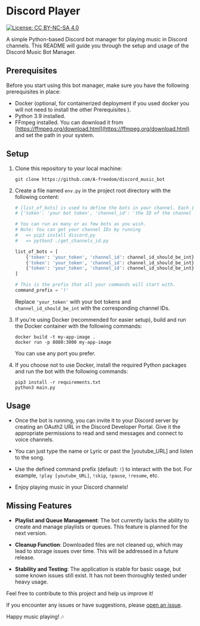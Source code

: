 # Discord Player
[![License: CC BY-NC-SA 4.0](https://img.shields.io/badge/License-CC%20BY--NC--SA%204.0-518065.svg)](http://creativecommons.org/licenses/by-nc-sa/4.0/)

A simple Python-based Discord bot manager for playing music in Discord channels. This README will guide you through the setup and usage of the Discord Music Bot Manager.

## Prerequisites

Before you start using this bot manager, make sure you have the following prerequisites in place:

- Docker (optional, for containerized deployment if you used docker you will not need to install the other Prerequisites ).
- Python 3.9 installed.
- FFmpeg installed. You can download it from  [https://ffmpeg.org/download.html](https://ffmpeg.org/download.html) and set the path in your system.

## Setup

1. Clone this repository to your local machine:

    ```shell
    git clone https://github.com/A-freedom/discord_music_bot
    ```

2. Create a file named `env.py` in the project root directory with the following content:

    ```python
    # [list_of_bots] is used to define the bots in your channel. Each item in the list is a dictionary with two parameters:
    # {'token': 'your bot token', 'channel_id': 'the ID of the channel where the bot will run'}

    # You can run as many or as few bots as you wish.
    # Note: You can get your channel IDs by running
    #   => pip3 install discord.py
    #   => python3 ./get_channels_id.py

    list_of_bots = [
        {'token': 'your_token', 'channel_id': channel_id_should_be_int},
        {'token': 'your_token', 'channel_id': channel_id_should_be_int},
        {'token': 'your_token', 'channel_id': channel_id_should_be_int},
    ]

    # This is the prefix that all your commands will start with.
    command_prefix = '!'
    ```

    Replace `'your_token'` with your bot tokens and `channel_id_should_be_int` with the corresponding channel IDs.

3. If you're using Docker (recommended for easier setup), build and run the Docker container with the following commands:

    ```shell
    docker build -t my-app-image .
    docker run -p 8080:3000 my-app-image
    ```

   You can use any port you prefer.

4. If you choose not to use Docker, install the required Python packages and run the bot with the following commands:

    ```shell
    pip3 install -r requirements.txt
    python3 main.py
    ```

## Usage

- Once the bot is running, you can invite it to your Discord server by creating an OAuth2 URL in the Discord Developer Portal. Give it the appropriate permissions to read and send messages and connect to voice channels.

- You can just type the name or Lyric or past the [youtube_URL] and listen to the song. 

- Use the defined command prefix (default: `!`) to interact with the bot. For example, `!play [youtube_URL]`, `!skip`, `!pause`, `!resume`, etc.

- Enjoy playing music in your Discord channels!

## Missing Features

- **Playlist and Queue Management**: The bot currently lacks the ability to create and manage playlists or queues. This feature is planned for the next version.

- **Cleanup Function**: Downloaded files are not cleaned up, which may lead to storage issues over time. This will be addressed in a future release.

- **Stability and Testing**: The application is stable for basic usage, but some known issues still exist. It has not been thoroughly tested under heavy usage.

Feel free to contribute to this project and help us improve it!

If you encounter any issues or have suggestions, please [open an issue](https://github.com/A-freedom/discord_music_bot/issues).

Happy music playing! 🎶
